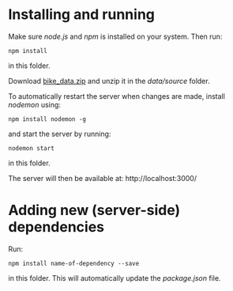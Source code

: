 # Installing and running
Make sure *node.js* and *npm* is installed on your system. Then run:
``` 
npm install
```
in this folder. 

Download [bike_data.zip](https://drive.google.com/open?id=1jbFELcc1uSpDjsoRgh6fr_px7Fo668NT) and unzip it in the *data/source* folder.

To automatically restart the server when changes are made, install *nodemon* using:
``` 
npm install nodemon -g
```
and start the server by running:
``` 
nodemon start
```
in this folder.

The server will then be available at: http://localhost:3000/

# Adding new (server-side) dependencies
Run:
``` 
npm install name-of-dependency --save
```
in this folder. This will automatically update the *package.json* file.

